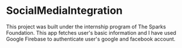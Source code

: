 # SocialMediaIntegration

This project was built under the internship program of The Sparks Foundation. This app fetches user's basic information and I have used Google Firebase to authenticate user's google and facebook account.
